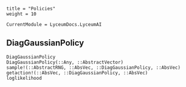 ```@cfg
title = "Policies"
weight = 10
```

```@meta
CurrentModule = LyceumDocs.LyceumAI
```

## DiagGaussianPolicy

```@docs
DiagGaussianPolicy
DiagGaussianPolicy(::Any, ::AbstractVector)
sample!(::AbstractRNG, ::AbsVec, ::DiagGaussianPolicy, ::AbsVec)
getaction!(::AbsVec, ::DiagGaussianPolicy, ::AbsVec)
loglikelihood
```